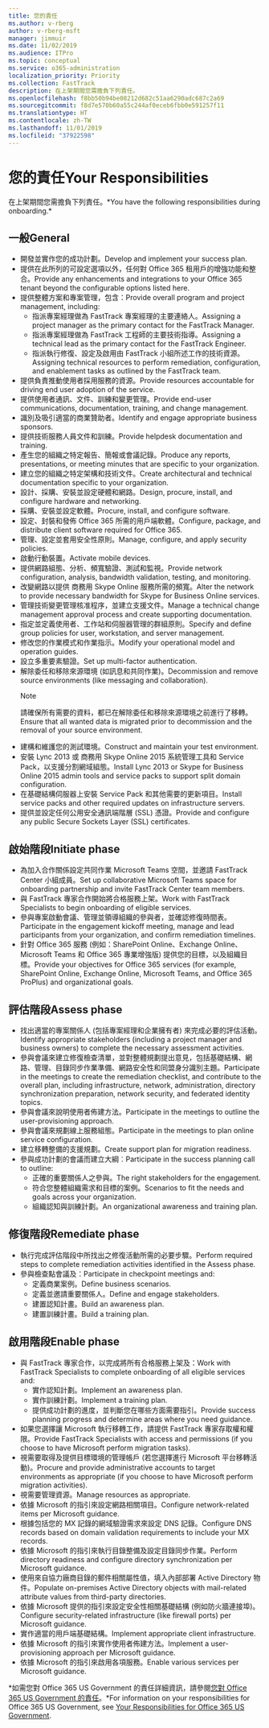 ```yaml
---
title: 您的責任
ms.author: v-rberg
author: v-rberg-msft
manager: jimmuir
ms.date: 11/02/2019
ms.audience: ITPro
ms.topic: conceptual
ms.service: o365-administration
localization_priority: Priority
ms.collection: FastTrack
description: 在上架期間您需擔負下列責任。
ms.openlocfilehash: f8bb50b94be08212d682c51aa6290adc687c2a69
ms.sourcegitcommit: f8d7e570b60a55c244af0eceb6fbb0e591257f11
ms.translationtype: HT
ms.contentlocale: zh-TW
ms.lasthandoff: 11/01/2019
ms.locfileid: "37922598"
---
```

# <a name="your-responsibilities"></a><span data-ttu-id="8267c-103">您的責任</span><span class="sxs-lookup"><span data-stu-id="8267c-103">Your Responsibilities</span></span>

<span data-ttu-id="8267c-104">在上架期間您需擔負下列責任。\*</span><span class="sxs-lookup"><span data-stu-id="8267c-104">You have the following responsibilities during onboarding.\*</span></span>
  
## <a name="general"></a><span data-ttu-id="8267c-105">一般</span><span class="sxs-lookup"><span data-stu-id="8267c-105">General</span></span>

- <span data-ttu-id="8267c-106">開發並實作您的成功計劃。</span><span class="sxs-lookup"><span data-stu-id="8267c-106">Develop and implement your success plan.</span></span>
- <span data-ttu-id="8267c-107">提供在此所列的可設定選項以外，任何對 Office 365 租用戶的增強功能和整合。</span><span class="sxs-lookup"><span data-stu-id="8267c-107">Provide any enhancements and integrations to your Office 365 tenant beyond the configurable options listed here.</span></span>  
- <span data-ttu-id="8267c-108">提供整體方案和專案管理，包含：</span><span class="sxs-lookup"><span data-stu-id="8267c-108">Provide overall program and project management, including:</span></span> 
  - <span data-ttu-id="8267c-109">指派專案經理做為 FastTrack 專案經理的主要連絡人。</span><span class="sxs-lookup"><span data-stu-id="8267c-109">Assigning a project manager as the primary contact for the FastTrack Manager.</span></span>
  - <span data-ttu-id="8267c-110">指派專案經理做為 FastTrack 工程師的主要技術指導。</span><span class="sxs-lookup"><span data-stu-id="8267c-110">Assigning a technical lead as the primary contact for the FastTrack Engineer.</span></span>
  - <span data-ttu-id="8267c-111">指派執行修復、設定及啟用由 FastTrack 小組所述工作的技術資源。</span><span class="sxs-lookup"><span data-stu-id="8267c-111">Assigning technical resources to perform remediation, configuration, and enablement tasks as outlined by the FastTrack team.</span></span> 
- <span data-ttu-id="8267c-112">提供負責推動使用者採用服務的資源。</span><span class="sxs-lookup"><span data-stu-id="8267c-112">Provide resources accountable for driving end user adoption of the service.</span></span> 
- <span data-ttu-id="8267c-113">提供使用者通訊、文件、訓練和變更管理。</span><span class="sxs-lookup"><span data-stu-id="8267c-113">Provide end-user communications, documentation, training, and change management.</span></span>
- <span data-ttu-id="8267c-114">識別及吸引適當的商業贊助者。</span><span class="sxs-lookup"><span data-stu-id="8267c-114">Identify and engage appropriate business sponsors.</span></span>  
- <span data-ttu-id="8267c-115">提供技術服務人員文件和訓練。</span><span class="sxs-lookup"><span data-stu-id="8267c-115">Provide helpdesk documentation and training.</span></span>  
- <span data-ttu-id="8267c-116">產生您的組織之特定報告、簡報或會議記錄。</span><span class="sxs-lookup"><span data-stu-id="8267c-116">Produce any reports, presentations, or meeting minutes that are specific to your organization.</span></span> 
- <span data-ttu-id="8267c-117">建立您的組織之特定架構和技術文件。</span><span class="sxs-lookup"><span data-stu-id="8267c-117">Create architectural and technical documentation specific to your organization.</span></span>   
- <span data-ttu-id="8267c-118">設計、採購、安裝並設定硬體和網路。</span><span class="sxs-lookup"><span data-stu-id="8267c-118">Design, procure, install, and configure hardware and networking.</span></span>   
- <span data-ttu-id="8267c-119">採購、安裝並設定軟體。</span><span class="sxs-lookup"><span data-stu-id="8267c-119">Procure, install, and configure software.</span></span>  
- <span data-ttu-id="8267c-120">設定、封裝和發佈 Office 365 所需的用戶端軟體。</span><span class="sxs-lookup"><span data-stu-id="8267c-120">Configure, package, and distribute client software required for Office 365.</span></span>  
- <span data-ttu-id="8267c-121">管理、設定並套用安全性原則。</span><span class="sxs-lookup"><span data-stu-id="8267c-121">Manage, configure, and apply security policies.</span></span>
- <span data-ttu-id="8267c-122">啟動行動裝置。</span><span class="sxs-lookup"><span data-stu-id="8267c-122">Activate mobile devices.</span></span>
- <span data-ttu-id="8267c-123">提供網路組態、分析、頻寬驗證、測試和監視。</span><span class="sxs-lookup"><span data-stu-id="8267c-123">Provide network configuration, analysis, bandwidth validation, testing, and monitoring.</span></span> 
- <span data-ttu-id="8267c-124">改變網路以提供 商務用 Skype Online 服務所需的頻寬。</span><span class="sxs-lookup"><span data-stu-id="8267c-124">Alter the network to provide necessary bandwidth for Skype for Business Online services.</span></span> 
- <span data-ttu-id="8267c-125">管理技術變更管理核准程序，並建立支援文件。</span><span class="sxs-lookup"><span data-stu-id="8267c-125">Manage a technical change management approval process and create supporting documentation.</span></span>  
- <span data-ttu-id="8267c-126">指定並定義使用者、工作站和伺服器管理的群組原則。</span><span class="sxs-lookup"><span data-stu-id="8267c-126">Specify and define group policies for user, workstation, and server management.</span></span> 
- <span data-ttu-id="8267c-127">修改您的作業模式和作業指示。</span><span class="sxs-lookup"><span data-stu-id="8267c-127">Modify your operational model and operation guides.</span></span> 
- <span data-ttu-id="8267c-128">設立多重要素驗證。</span><span class="sxs-lookup"><span data-stu-id="8267c-128">Set up multi-factor authentication.</span></span>  
- <span data-ttu-id="8267c-129">解除委任和移除來源環境 (如訊息和共同作業)。</span><span class="sxs-lookup"><span data-stu-id="8267c-129">Decommission and remove source environments (like messaging and collaboration).</span></span> 
    > [!NOTE]
    > <span data-ttu-id="8267c-130">請確保所有需要的資料，都已在解除委任和移除來源環境之前進行了移轉。</span><span class="sxs-lookup"><span data-stu-id="8267c-130">Ensure that all wanted data is migrated prior to decommission and the removal of your source environment.</span></span> 
- <span data-ttu-id="8267c-131">建構和維護您的測試環境。</span><span class="sxs-lookup"><span data-stu-id="8267c-131">Construct and maintain your test environment.</span></span>  
- <span data-ttu-id="8267c-132">安裝 Lync 2013 或 商務用 Skype Online 2015 系統管理工具和 Service Pack，以支援分割網域組態。</span><span class="sxs-lookup"><span data-stu-id="8267c-132">Install Lync 2013 or Skype for Business Online 2015 admin tools and service packs to support split domain configuration.</span></span>
- <span data-ttu-id="8267c-133">在基礎結構伺服器上安裝 Service Pack 和其他需要的更新項目。</span><span class="sxs-lookup"><span data-stu-id="8267c-133">Install service packs and other required updates on infrastructure servers.</span></span> 
- <span data-ttu-id="8267c-134">提供並設定任何公用安全通訊端階層 (SSL) 憑證。</span><span class="sxs-lookup"><span data-stu-id="8267c-134">Provide and configure any public Secure Sockets Layer (SSL) certificates.</span></span> 
    
## <a name="initiate-phase"></a><span data-ttu-id="8267c-135">啟始階段</span><span class="sxs-lookup"><span data-stu-id="8267c-135">Initiate phase</span></span>

- <span data-ttu-id="8267c-136">為加入合作關係設定共同作業 Microsoft Teams 空間，並邀請 FastTrack Center 小組成員。</span><span class="sxs-lookup"><span data-stu-id="8267c-136">Set up collaborative Microsoft Teams space for onboarding partnership and invite FastTrack Center team members.</span></span>   
- <span data-ttu-id="8267c-137">與 FastTrack 專家合作開始將合格服務上架。</span><span class="sxs-lookup"><span data-stu-id="8267c-137">Work with FastTrack Specialists to begin onboarding of eligible services.</span></span>    
- <span data-ttu-id="8267c-138">參與專案啟動會議、管理並領導組織的參與者，並確認修復時間表。</span><span class="sxs-lookup"><span data-stu-id="8267c-138">Participate in the engagement kickoff meeting, manage and lead participants from your organization, and confirm remediation timelines.</span></span>   
- <span data-ttu-id="8267c-139">針對 Office 365 服務 (例如：SharePoint Online、Exchange Online、Microsoft Teams 和 Office 365 專業增強版) 提供您的目標，以及組織目標。</span><span class="sxs-lookup"><span data-stu-id="8267c-139">Provide your objectives for Office 365 services (for example, SharePoint Online, Exchange Online, Microsoft Teams, and Office 365 ProPlus) and organizational goals.</span></span>
    
## <a name="assess-phase"></a><span data-ttu-id="8267c-140">評估階段</span><span class="sxs-lookup"><span data-stu-id="8267c-140">Assess phase</span></span>

- <span data-ttu-id="8267c-141">找出適當的專案關係人 (包括專案經理和企業擁有者) 來完成必要的評估活動。</span><span class="sxs-lookup"><span data-stu-id="8267c-141">Identify appropriate stakeholders (including a project manager and business owners) to complete the necessary assessment activities.</span></span>    
- <span data-ttu-id="8267c-142">參與會議來建立修復檢查清單，並對整體規劃提出意見，包括基礎結構、網路、管理、目錄同步作業準備、網路安全性和同盟身分識別主題。</span><span class="sxs-lookup"><span data-stu-id="8267c-142">Participate in the meetings to create the remediation checklist, and contribute to the overall plan, including infrastructure, network, administration, directory synchronization preparation, network security, and federated identity topics.</span></span>   
- <span data-ttu-id="8267c-143">參與會議來說明使用者佈建方法。</span><span class="sxs-lookup"><span data-stu-id="8267c-143">Participate in the meetings to outline the user-provisioning approach.</span></span>  
- <span data-ttu-id="8267c-144">參與會議來規劃線上服務組態。</span><span class="sxs-lookup"><span data-stu-id="8267c-144">Participate in the meetings to plan online service configuration.</span></span>    
- <span data-ttu-id="8267c-145">建立移轉整備的支援規劃。</span><span class="sxs-lookup"><span data-stu-id="8267c-145">Create support plan for migration readiness.</span></span> 
- <span data-ttu-id="8267c-146">參與成功計劃的會議而建立大綱︰</span><span class="sxs-lookup"><span data-stu-id="8267c-146">Participate in the success planning call to outline:</span></span>   
  - <span data-ttu-id="8267c-147">正確的重要關係人之參與。</span><span class="sxs-lookup"><span data-stu-id="8267c-147">The right stakeholders for the engagement.</span></span>  
  - <span data-ttu-id="8267c-148">符合您整體組織需求和目標的案例。</span><span class="sxs-lookup"><span data-stu-id="8267c-148">Scenarios to fit the needs and goals across your organization.</span></span>
  - <span data-ttu-id="8267c-149">組織認知與訓練計劃。</span><span class="sxs-lookup"><span data-stu-id="8267c-149">An organizational awareness and training plan.</span></span>
    
## <a name="remediate-phase"></a><span data-ttu-id="8267c-150">修復階段</span><span class="sxs-lookup"><span data-stu-id="8267c-150">Remediate phase</span></span>

- <span data-ttu-id="8267c-151">執行完成評估階段中所找出之修復活動所需的必要步驟。</span><span class="sxs-lookup"><span data-stu-id="8267c-151">Perform required steps to complete remediation activities identified in the Assess phase.</span></span> 
- <span data-ttu-id="8267c-152">參與檢查點會議及：</span><span class="sxs-lookup"><span data-stu-id="8267c-152">Participate in checkpoint meetings and:</span></span> 
  - <span data-ttu-id="8267c-153">定義商業案例。</span><span class="sxs-lookup"><span data-stu-id="8267c-153">Define business scenarios.</span></span>   
  - <span data-ttu-id="8267c-154">定義並邀請重要關係人。</span><span class="sxs-lookup"><span data-stu-id="8267c-154">Define and engage stakeholders.</span></span>
  - <span data-ttu-id="8267c-155">建置認知計畫。</span><span class="sxs-lookup"><span data-stu-id="8267c-155">Build an awareness plan.</span></span> 
  - <span data-ttu-id="8267c-156">建置訓練計畫。</span><span class="sxs-lookup"><span data-stu-id="8267c-156">Build a training plan.</span></span>
    
## <a name="enable-phase"></a><span data-ttu-id="8267c-157">啟用階段</span><span class="sxs-lookup"><span data-stu-id="8267c-157">Enable phase</span></span>

- <span data-ttu-id="8267c-158">與 FastTrack 專家合作，以完成將所有合格服務上架及：</span><span class="sxs-lookup"><span data-stu-id="8267c-158">Work with FastTrack Specialists to complete onboarding of all eligible services and:</span></span>  
  - <span data-ttu-id="8267c-159">實作認知計劃。</span><span class="sxs-lookup"><span data-stu-id="8267c-159">Implement an awareness plan.</span></span>  
  - <span data-ttu-id="8267c-160">實作訓練計劃。</span><span class="sxs-lookup"><span data-stu-id="8267c-160">Implement a training plan.</span></span> 
  - <span data-ttu-id="8267c-161">提供成功計劃的進度，並判斷您在哪些方面需要指引。</span><span class="sxs-lookup"><span data-stu-id="8267c-161">Provide success planning progress and determine areas where you need guidance.</span></span>
- <span data-ttu-id="8267c-162">如果您選擇讓 Microsoft 執行移轉工作，請提供 FastTrack 專家存取權和權限。</span><span class="sxs-lookup"><span data-stu-id="8267c-162">Provide FastTrack Specialists with access and permissions (if you choose to have Microsoft perform migration tasks).</span></span>  
- <span data-ttu-id="8267c-163">視需要取得及提供目標環境的管理帳戶 (若您選擇進行 Microsoft 平台移轉活動)。</span><span class="sxs-lookup"><span data-stu-id="8267c-163">Procure and provide administrative accounts to target environments as appropriate (if you choose to have Microsoft perform migration activities).</span></span>   
- <span data-ttu-id="8267c-164">視需要管理資源。</span><span class="sxs-lookup"><span data-stu-id="8267c-164">Manage resources as appropriate.</span></span>   
- <span data-ttu-id="8267c-165">依據 Microsoft 的指引來設定網路相關項目。</span><span class="sxs-lookup"><span data-stu-id="8267c-165">Configure network-related items per Microsoft guidance.</span></span>  
- <span data-ttu-id="8267c-166">根據包括您的 MX 記錄的網域驗證需求來設定 DNS 記錄。</span><span class="sxs-lookup"><span data-stu-id="8267c-166">Configure DNS records based on domain validation requirements to include your MX records.</span></span>   
- <span data-ttu-id="8267c-167">依據 Microsoft 的指引來執行目錄整備及設定目錄同步作業。</span><span class="sxs-lookup"><span data-stu-id="8267c-167">Perform directory readiness and configure directory synchronization per Microsoft guidance.</span></span>
- <span data-ttu-id="8267c-168">使用來自協力廠商目錄的郵件相關屬性值，填入內部部署 Active Directory 物件。</span><span class="sxs-lookup"><span data-stu-id="8267c-168">Populate on-premises Active Directory objects with mail-related attribute values from third-party directories.</span></span>   
- <span data-ttu-id="8267c-169">依據 Microsoft 提供的指引來設定安全性相關基礎結構 (例如防火牆連接埠)。</span><span class="sxs-lookup"><span data-stu-id="8267c-169">Configure security-related infrastructure (like firewall ports) per Microsoft guidance.</span></span>
- <span data-ttu-id="8267c-170">實作適當的用戶端基礎結構。</span><span class="sxs-lookup"><span data-stu-id="8267c-170">Implement appropriate client infrastructure.</span></span>  
- <span data-ttu-id="8267c-171">依據 Microsoft 的指引來實作使用者佈建方法。</span><span class="sxs-lookup"><span data-stu-id="8267c-171">Implement a user-provisioning approach per Microsoft guidance.</span></span>  
- <span data-ttu-id="8267c-172">依據 Microsoft 的指引來啟用各項服務。</span><span class="sxs-lookup"><span data-stu-id="8267c-172">Enable various services per Microsoft guidance.</span></span>  
    
<span data-ttu-id="8267c-173">\*如需您對 Office 365 US Government 的責任詳細資訊，請參閱[您對 Office 365 US Government 的責任](US-Gov-appendix-your-responsibilities.md)。</span><span class="sxs-lookup"><span data-stu-id="8267c-173">\*For information on your responsibilities for Office 365 US Government, see [Your Responsibilities for Office 365 US Government](US-Gov-appendix-your-responsibilities.md).</span></span>
  

